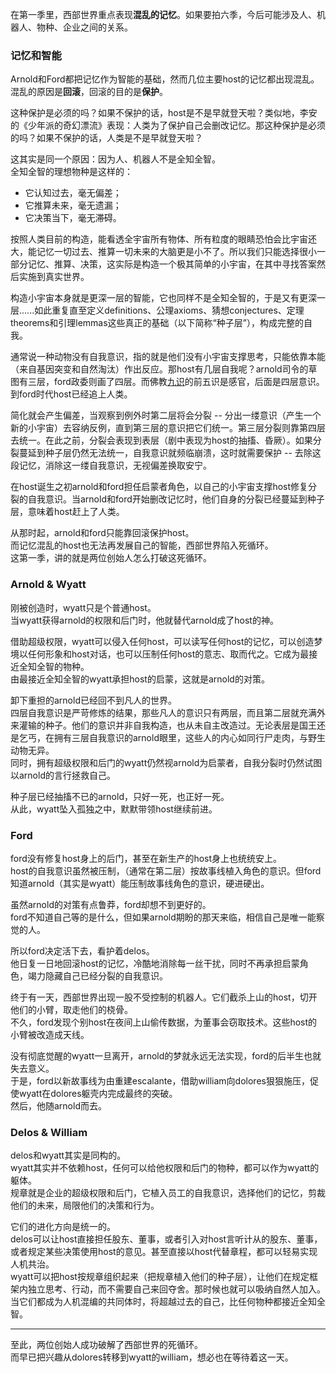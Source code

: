 
在第一季里，西部世界重点表现**混乱的记忆**。如果要拍六季，今后可能涉及人、机器人、物种、企业之间的关系。

### 记忆和智能
Arnold和Ford都把记忆作为智能的基础，然而几位主要host的记忆都出现混乱。混乱的原因是**回滚**，回滚的目的是**保护**。

这种保护是必须的吗？如果不保护的话，host是不是早就登天啦？类似地，李安的《少年派的奇幻漂流》表现：人类为了保护自己会删改记忆。那这种保护是必须的吗？如果不保护的话，人类是不是早就登天啦？

这其实是同一个原因：因为人、机器人不是全知全智。  
全知全智的理想物种是这样的：
  
* 它认知过去，毫无偏差；
* 它推算未来，毫无遗漏；
* 它决策当下，毫无滞碍。  

按照人类目前的构造，能看透全宇宙所有物体、所有粒度的眼睛恐怕会比宇宙还大，能记忆一切过去、推算一切未来的大脑更是小不了。所以我们只能选择很小一部分记忆、推算、决策，这实际是构造一个极其简单的小宇宙，在其中寻找答案然后实施到真实世界。

构造小宇宙本身就是更深一层的智能，它也同样不是全知全智的，于是又有更深一层......如此重复直至定义definitions、公理axioms、猜想conjectures、定理theorems和引理lemmas这些真正的基础（以下简称“种子层”），构成完整的自我。

通常说一种动物没有自我意识，指的就是他们没有小宇宙支撑思考，只能依靠本能（来自基因突变和自然淘汰）作出反应。那host有几层自我呢？arnold司令的草图有三层，ford政委则画了四层。而佛教[九识](http://cidian.foyuan.net/word/598008/)的前五识是感官，后面是四层意识。到ford时代host已经追上人类。

简化就会产生偏差，当观察到例外时第二层将会分裂 -- 分出一缕意识（产生一个新的小宇宙）去容纳反例，直到第三层的意识把它们统一。第三层分裂则靠第四层去统一。在此之前，分裂会表现到表层（剧中表现为host的抽搐、昏厥）。如果分裂蔓延到种子层仍然无法统一，自我意识就频临崩溃，这时就需要保护 -- 去除这段记忆，消除这一缕自我意识，无视偏差换取安宁。

在host诞生之初arnold和ford担任启蒙者角色，以自己的小宇宙支撑host修复分裂的自我意识。当arnold和ford开始删改记忆时，他们自身的分裂已经蔓延到种子层，意味着host赶上了人类。

从那时起，arnold和ford只能靠回滚保护host。  
而记忆混乱的host也无法再发展自己的智能，西部世界陷入死循环。  
这第一季，讲的就是两位创始人怎么打破这死循环。

### Arnold & Wyatt
刚被创造时，wyatt只是个普通host。  
当wyatt获得arnold的权限和后门时，他就替代arnold成了host的神。

借助超级权限，wyatt可以侵入任何host，可以读写任何host的记忆，可以创造梦境以任何形象和host对话，也可以压制任何host的意志、取而代之。它成为最接近全知全智的物种。  
由最接近全知全智的wyatt承担host的启蒙，这就是arnold的对策。  

卸下重担的arnold已经回不到凡人的世界。  
四层自我意识是严苛修炼的结果，那些凡人的意识只有两层，而且第二层就充满外来灌输的种子。他们的意识并非自我构造，也从未自主改造过。无论表层是国王还是乞丐，在拥有三层自我意识的arnold眼里，这些人的内心如同行尸走肉，与野生动物无异。  
同时，拥有超级权限和后门的wyatt仍然视arnold为启蒙者，自我分裂时仍然试图以arnold的言行拯救自己。  

种子层已经抽搐不已的arnold，只好一死，也正好一死。  
从此，wyatt坠入孤独之中，默默带领host继续前进。

### Ford
ford没有修复host身上的后门，甚至在新生产的host身上也统统安上。  
host的自我意识虽然被压制，（通常在第二层）按故事线植入角色的意识。但ford知道arnold（其实是wyatt）能压制故事线角色的意识，硬进硬出。  

虽然arnold的对策有点鲁莽，ford却想不到更好的。  
ford不知道自己等的是什么，但如果arnold期盼的那天来临，相信自己是唯一能察觉的人。

所以ford决定活下去，看护着delos。  
他日复一日地回滚host的记忆，冷酷地消除每一丝干扰，同时不再承担启蒙角色，竭力隐藏自己已经分裂的自我意识。

终于有一天，西部世界出现一股不受控制的机器人。它们截杀上山的host，切开他们的小臂，取走他们的桡骨。  
不久，ford发现个别host在夜间上山偷传数据，为董事会窃取技术。这些host的小臂被改造成天线。

没有彻底觉醒的wyatt一旦离开，arnold的梦就永远无法实现，ford的后半生也就失去意义。  
于是，ford以新故事线为由重建escalante，借助william向dolores狠狠施压，促使wyatt在dolores躯壳内完成最终的突破。  
然后，他随arnold而去。

### Delos & William
delos和wyatt其实是同构的。  
wyatt其实并不依赖host，任何可以给他权限和后门的物种，都可以作为wyatt的躯体。  
规章就是企业的超级权限和后门，它植入员工的自我意识，选择他们的记忆，剪裁他们的未来，局限他们的决策和行为。

它们的进化方向是统一的。  
delos可以让host直接担任股东、董事，或者引入对host言听计从的股东、董事，或者规定某些决策使用host的意见。甚至直接以host代替章程，都可以轻易实现人机共治。  
wyatt可以把host按规章组织起来（把规章植入他们的种子层），让他们在规定框架内独立思考、行动，而不需要自己来回夺舍。那时候也就可以吸纳自然人加入。  
当它们都成为人机混编的共同体时，将超越过去的自己，比任何物种都接近全知全智。

---
至此，两位创始人成功破解了西部世界的死循环。  
而早已把兴趣从dolores转移到wyatt的william，想必也在等待着这一天。

